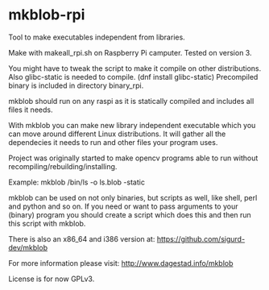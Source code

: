 # mkblob-rpi
Tool to make executables independent from libraries.

Make with makeall_rpi.sh on Raspberry Pi camputer. Tested on version 3. 

You might have to tweak the script to make it compile on other distributions.
Also glibc-static is needed to compile. (dnf install glibc-static)
Precompiled binary is included in directory binary_rpi.

mkblob should run on any raspi as it is statically compiled
and includes all files it needs.

With mkblob you can make new library independent executable which you can move
around different Linux distributions. It will gather all the dependecies 
it needs to run and other files your program uses.

Project was originally started to make opencv programs able to run without recompiling/rebuilding/installing.

Example: mkblob /bin/ls -o ls.blob -static

mkblob can be used on not only binaries, but scripts as well, like shell, perl and python and so on.
If you need or want to pass arguments to your (binary) program you should create a script which does this and then run 
this script with mkblob.

There is also an x86_64 and i386 version at: <a href=https://github.com/sigurd-dev/mkblob>https://github.com/sigurd-dev/mkblob</a> 

For more information please visit: <a href=http://www.dagestad.info/mkblob>http://www.dagestad.info/mkblob</a> 

License is for now GPLv3.
